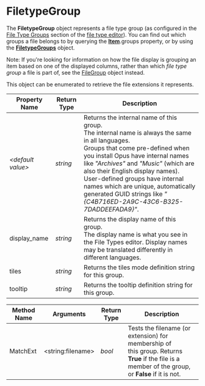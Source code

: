 # FiletypeGroup

The **FiletypeGroup** object represents a file type group (as configured in the [File Type Groups](/Manual/file_types/file_type_groups.md) section of the [file type editor](/Manual/file_types/RAEDME.md)). You can find out which groups a file belongs to by querying the **[Item](item.md)**.groups property, or by using the **[FiletypeGroups](filetypegroups.md)** object.  
  
Note: If you're looking for information on how the file display is grouping an item based on one of the displayed columns, rather than which *file type group* a file is part of, see the [FileGroup](filegroup.md) object instead.  
  
This object can be enumerated to retrieve the file extensions it represents.  

| Property Name | Return Type | Description |
| --- | --- | --- |
| *\<default value\>* | *string* | Returns the internal name of this group.  <br />The internal name is always the same in all languages.  <br />Groups that come pre-defined when you install Opus have internal names like *"Archives"* and *"Music"* (which are also their English display names).  <br />User-defined groups have internal names which are unique, automatically generated GUID strings like *"{C4B716ED-2A9C-43C6-B325-7DADDEEFADA9}"*. |
| display_name | *string* | Returns the display name of this group.  <br />The display name is what you see in the File Types editor. Display names may be translated differently in different languages. |
| tiles | *string* | Returns the tiles mode definition string for this group. |
| tooltip | *string* | Returns the tooltip definition string for this group. |

| Method Name | **Arguments** | Return Type | Description |
| --- | --- | --- | --- |
| MatchExt | \<string:filename\> | *bool* | Tests the filename (or extension) for membership of this group. Returns **True** if the file is a member of the group, or **False** if it is not. |

